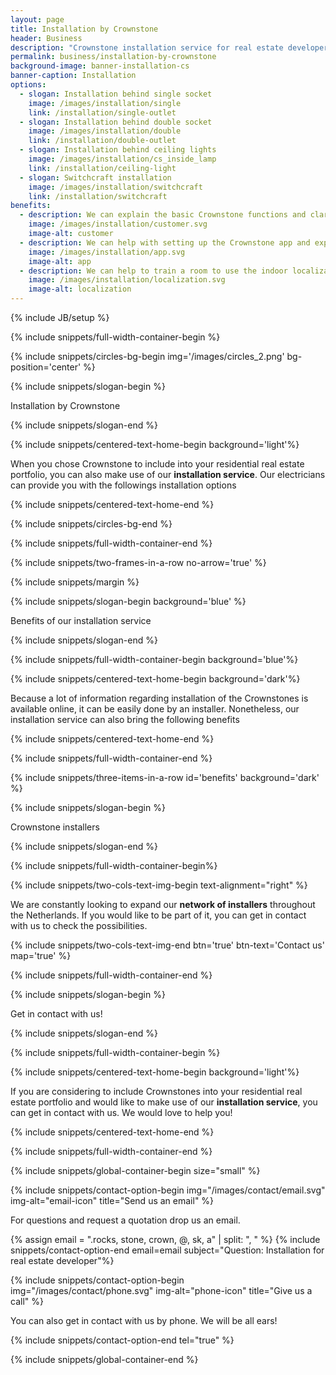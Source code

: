 ```yaml
---
layout: page
title: Installation by Crownstone
header: Business
description: "Crownstone installation service for real estate developers."
permalink: business/installation-by-crownstone
background-image: banner-installation-cs
banner-caption: Installation
options:
  - slogan: Installation behind single socket
    image: /images/installation/single
    link: /installation/single-outlet
  - slogan: Installation behind double socket
    image: /images/installation/double
    link: /installation/double-outlet
  - slogan: Installation behind ceiling lights
    image: /images/installation/cs_inside_lamp
    link: /installation/ceiling-light
  - slogan: Switchcraft installation
    image: /images/installation/switchcraft
    link: /installation/switchcraft
benefits:
  - description: We can explain the basic Crownstone functions and clarify doubts
    image: /images/installation/customer.svg
    image-alt: customer
  - description: We can help with setting up the Crownstone app and explain the basics
    image: /images/installation/app.svg
    image-alt: app
  - description: We can help to train a room to use the indoor localization function
    image: /images/installation/localization.svg
    image-alt: localization
---
```


{% include JB/setup %}


{% include snippets/full-width-container-begin %}

{% include snippets/circles-bg-begin img='/images/circles_2.png' bg-position='center' %}

{% include snippets/slogan-begin %}

Installation by Crownstone

{% include snippets/slogan-end %}

{% include snippets/centered-text-home-begin background='light'%}

When you chose Crownstone to include into your residential real estate portfolio, you can also make use of our **installation service**. Our electricians can provide you with the followings installation options

{% include snippets/centered-text-home-end %}

{% include snippets/circles-bg-end %}

{% include snippets/full-width-container-end %}


{% include snippets/two-frames-in-a-row no-arrow='true' %}


{% include snippets/margin %}


{% include snippets/slogan-begin background='blue' %}

Benefits of our installation service

{% include snippets/slogan-end %}


{% include snippets/full-width-container-begin background='blue'%}

{% include snippets/centered-text-home-begin background='dark'%}

Because a lot of information regarding installation of the Crownstones is available online, it can be easily done by an installer. Nonetheless, our installation service can also bring the following benefits

{% include snippets/centered-text-home-end %}

{% include snippets/full-width-container-end %}


{% include snippets/three-items-in-a-row  id='benefits' background='dark' %}



{% include snippets/slogan-begin %}

Crownstone installers

{% include snippets/slogan-end %}


{% include snippets/full-width-container-begin%}

{% include snippets/two-cols-text-img-begin text-alignment="right" %}

We are constantly looking to expand our **network of installers** throughout the Netherlands. If you would like to be part of it, you can get in contact with us to check the possibilities.

{% include snippets/two-cols-text-img-end btn='true' btn-text='Contact us' map='true' %}

{% include snippets/full-width-container-end  %}



{% include snippets/slogan-begin %}

Get in contact with us!

{% include snippets/slogan-end %}


{% include snippets/full-width-container-begin %}

{% include snippets/centered-text-home-begin background='light'%}

If you are considering to include Crownstones into your residential real estate portfolio and would like to make use of our **installation service**, you can get in contact with us. We would love to help you!

{% include snippets/centered-text-home-end %}

{% include snippets/full-width-container-end %}


{% include snippets/global-container-begin size="small" %}

{% include snippets/contact-option-begin img="/images/contact/email.svg" img-alt="email-icon" title="Send us an email" %}

For questions and request a quotation drop us an email.

{% assign email = ".rocks, stone, crown, @, sk, a" | split: ", "  %}
{% include snippets/contact-option-end email=email subject="Question: Installation for real estate developer"%}


{% include snippets/contact-option-begin img="/images/contact/phone.svg" img-alt="phone-icon" title="Give us a call" %}

You can also get in contact with us by phone. We will be all ears!

{% include snippets/contact-option-end tel="true" %}

{% include snippets/global-container-end %}